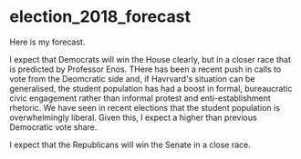 # election_2018_forecast

Here is my forecast.

I expect that Democrats will win the House clearly, but in a closer race that is predicted by Professor Enos. THere has been a recent push in calls to vote from the Deomcratic side and, if Havrvard's situation can be generalised, the student population has had a boost in formal, bureaucratic civic engagement rather than informal protest and enti-establishment rhetoric. We have seen in recent elections that the student population is overwhelmingly liberal. Given this, I expect a higher than previous Democratic vote share. 

I expect that the Republicans will win the Senate in a close race. 

